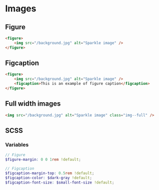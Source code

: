 <script setup>
import ImagesView from '@/views/ImagesView.vue';
</script>

# Images

## Figure

<ImagesView example="figure" />

```html
<figure>
    <img src="/background.jpg" alt="Sparkle image" />
</figure>
```

## Figcaption

<ImagesView example="figcaption" />

```html
<figure>
    <img src="/background.jpg" alt="Sparkle image" />
    <figcaption>This is an example of figure caption</figcaption>
</figure>
```

## Full width images

<ImagesView example="full-width-image" />

```html
<img src="/background.jpg" alt="Sparkle image" class="img--full" />
```

## SCSS

### Variables

```scss
// Figure
$figure-margin: 0 0 1rem !default;

// Figcaption
$figcaption-margin-top: 0.5rem !default;
$figcaption-color: $dark-gray !default;
$figcaption-font-size: $small-font-size !default;
```
